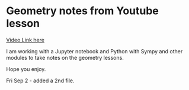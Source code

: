 # Geometry notes from Youtube lesson

[Video Link here](https://youtu.be/HBMxUkMs6jY "11th Grade Geometry")

I am working with a Jupyter notebook and Python with Sympy and other modules to take notes on the geometry lessons.  

Hope you enjoy.

Fri Sep 2 - added a 2nd file.
